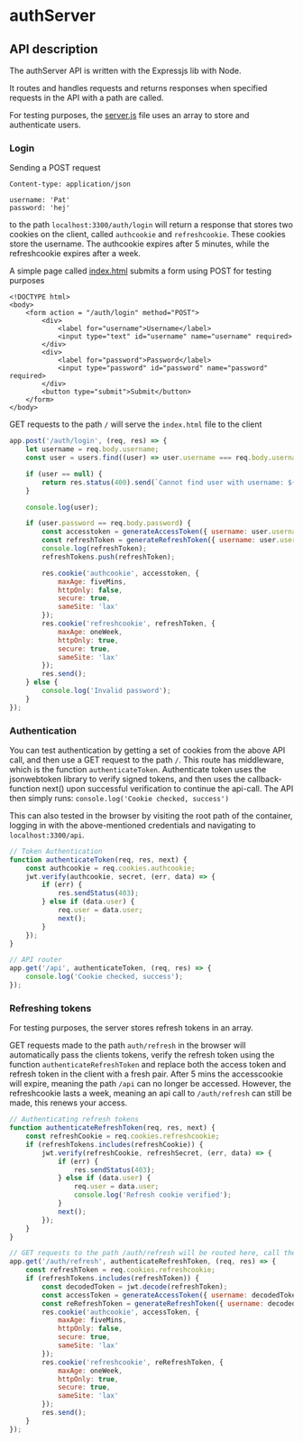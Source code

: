 # authServer

## API description

The authServer API is written with the Expressjs lib with Node.

It routes and handles requests and returns responses when specified requests in the API with a path are called.

For testing purposes, the [server.js](server.js) file uses an array to store and authenticate users.

### Login

Sending a POST request

```
Content-type: application/json

username: 'Pat'
password: 'hej'
```

to the path `localhost:3300/auth/login` will return a response that stores two cookies on the client, called `authcookie` and `refreshcookie`. These cookies store the username. The authcookie expires after 5 minutes, while the refreshcookie expires after a week.

A simple page called [index.html](index.html) submits a form using POST for testing purposes

```
<!DOCTYPE html>
<body>
    <form action = "/auth/login" method="POST">
        <div>
            <label for="username">Username</label>
            <input type="text" id="username" name="username" required>
        </div>
        <div>
            <label for="password">Password</label>
            <input type="password" id="password" name="password" required>
        </div>
        <button type="submit">Submit</button>
    </form>
</body>
```

GET requests to the path `/` will serve the `index.html` file to the client

```javascript
app.post('/auth/login', (req, res) => {
    let username = req.body.username;
    const user = users.find((user) => user.username === req.body.username);

    if (user == null) {
        return res.status(400).send(`Cannot find user with username: ${username}`);
    }

    console.log(user);

    if (user.password == req.body.password) {
        const accesstoken = generateAccessToken({ username: user.username });
        const refreshToken = generateRefreshToken({ username: user.username });
        console.log(refreshToken);
        refreshTokens.push(refreshToken);

        res.cookie('authcookie', accesstoken, {
            maxAge: fiveMins,
            httpOnly: false,
            secure: true,
            sameSite: 'lax'
        });
        res.cookie('refreshcookie', refreshToken, {
            maxAge: oneWeek,
            httpOnly: true,
            secure: true,
            sameSite: 'lax'
        });
        res.send();
    } else {
        console.log('Invalid password');
    }
});
```

### Authentication

You can test authentication by getting a set of cookies from the above API call, and then use a GET request to the path `/`. This route has middleware, which is the function `authenticateToken`. Authenticate token uses the jsonwebtoken library to verify signed tokens, and then uses the callback-function next() upon successful verification to continue the api-call. The API then simply runs: `console.log('Cookie checked, success')`

This can also tested in the browser by visiting the root path of the container, logging in with the above-mentioned credentials and navigating to `localhost:3300/api`.

```javascript
// Token Authentication
function authenticateToken(req, res, next) {
    const authcookie = req.cookies.authcookie;
    jwt.verify(authcookie, secret, (err, data) => {
        if (err) {
            res.sendStatus(403);
        } else if (data.user) {
            req.user = data.user;
            next();
        }
    });
}

// API router
app.get('/api', authenticateToken, (req, res) => {
    console.log('Cookie checked, success');
});
```

### Refreshing tokens

For testing purposes, the server stores refresh tokens in an array.

GET requests made to the path `auth/refresh` in the browser will automatically pass the clients tokens, verify the refresh token using the function `authenticateRefreshToken` and replace both the access token and refresh token in the client with a fresh pair. After 5 mins the accesscookie will expire, meaning the path `/api` can no longer be accessed. However, the refreshcookie lasts a week, meaning an api call to `/auth/refresh` can still be made, this renews your access.

```javascript
// Authenticating refresh tokens
function authenticateRefreshToken(req, res, next) {
    const refreshCookie = req.cookies.refreshcookie;
    if (refreshTokens.includes(refreshCookie)) {
        jwt.verify(refreshCookie, refreshSecret, (err, data) => {
            if (err) {
                res.sendStatus(403);
            } else if (data.user) {
                req.user = data.user;
                console.log('Refresh cookie verified');
            }
            next();
        });
    }
}

// GET requests to the path /auth/refresh will be routed here, call the above function, and if verified sucessfully will return a new token-pair
app.get('/auth/refresh', authenticateRefreshToken, (req, res) => {
    const refreshToken = req.cookies.refreshcookie;
    if (refreshTokens.includes(refreshToken)) {
        const decodedToken = jwt.decode(refreshToken);
        const accessToken = generateAccessToken({ username: decodedToken.username });
        const reRefreshToken = generateRefreshToken({ username: decodedToken.username });
        res.cookie('authcookie', accessToken, {
            maxAge: fiveMins,
            httpOnly: false,
            secure: true,
            sameSite: 'lax'
        });
        res.cookie('refreshcookie', reRefreshToken, {
            maxAge: oneWeek,
            httpOnly: true,
            secure: true,
            sameSite: 'lax'
        });
        res.send();
    }
});
```
